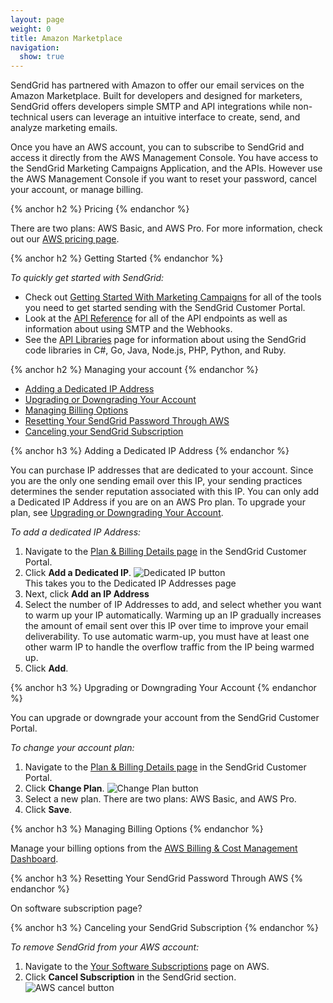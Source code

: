 ```yaml
---
layout: page
weight: 0
title: Amazon Marketplace
navigation:
  show: true
---
```


SendGrid has partnered with Amazon to offer our email services on the Amazon Marketplace. Built for developers and designed for marketers, SendGrid offers developers simple SMTP and API integrations while non-technical users can leverage an intuitive interface to create, send, and analyze marketing emails. 

Once you have an AWS account, you can to subscribe to SendGrid and access it directly from the AWS Management Console. You have access to the SendGrid Marketing Campaigns Application, and the APIs. However use the AWS Management Console if you want to reset your password, cancel your account, or manage billing. 

{% anchor h2 %}
Pricing
{% endanchor %}

There are two plans: AWS Basic, and AWS Pro. For more information, check out our [AWS pricing page]().

{% anchor h2 %}
Getting Started
{% endanchor %}

*To quickly get started with SendGrid:*

* Check out [Getting Started With Marketing Campaigns](https://sendgrid.com/docs/User_Guide/Marketing_Campaigns/getting_started.html) for all of the tools you need to get started sending with the SendGrid Customer Portal.
* Look at the [API Reference](https://sendgrid.com/docs/API_Reference/api_v3.html) for all of the API endpoints as well as information about using SMTP and the Webhooks.
* See the [API Libraries](https://sendgrid.com/docs/Integrate/libraries.html) page for information about using the SendGrid code libraries in C#, Go, Java, Node.js, PHP, Python, and Ruby.

{% anchor h2 %}
Managing your account
{% endanchor %}

* [Adding a Dedicated IP Address](#-Adding-a-Dedicated-IP-Address)
* [Upgrading or Downgrading Your Account](#-Upgrading-or-Downgrading-Your-Account)
* [Managing Billing Options](#-Managing-Billing-Options)
* [Resetting Your SendGrid Password Through AWS](#-Resetting-Your-SendGrid-Password-Through-AWS)
* [Canceling your SendGrid Subscription](#-Canceling-your-SendGrid-Subscription)

{% anchor h3 %}
Adding a Dedicated IP Address
{% endanchor %}

You can purchase IP addresses that are dedicated to your account. Since you are the only one sending email over this IP, your sending practices determines the sender reputation associated with this IP. You can only add a Dedicated IP Address if you are on an AWS Pro plan. To upgrade your plan, see [Upgrading or Downgrading Your Account](#-Upgrading-or-Downgrading-Your-Account).

*To add a dedicated IP Address:*

1. Navigate to the [Plan & Billing Details page](https://app.sendgrid.com/settings/billing) in the SendGrid Customer Portal.
1. Click **Add a Dedicated IP**.
   ![]({{root_url}}/images/dedicated_ip_button.png "Dedicated IP button")
   </br> This takes you to the Dedicated IP Addresses page
1. Next, click **Add an IP Address**
1. Select the number of IP Addresses to add, and select whether you want to warm up your IP automatically. Warming up an IP gradually increases the amount of email sent over this IP over time to improve your email deliverability. To use automatic warm-up, you must have at least one other warm IP to handle the overflow traffic from the IP being warmed up.
1. Click **Add**.

{% anchor h3 %}
Upgrading or Downgrading Your Account
{% endanchor %}

You can upgrade or downgrade your account from the SendGrid Customer Portal.

*To change your account plan:*

1. Navigate to the [Plan & Billing Details page](https://app.sendgrid.com/settings/billing) in the SendGrid Customer Portal.
1. Click **Change Plan**.
   ![]({{root_url}}/images/change_plan.png "Change Plan button")
1. Select a new plan. There are two plans: AWS Basic, and AWS Pro.
1. Click **Save**.

{% anchor h3 %}
Managing Billing Options
{% endanchor %}

Manage your billing options from the [AWS Billing & Cost Management Dashboard](https://console.aws.amazon.com/billing/home?source=awsmktplace#/).

{% anchor h3 %}
Resetting Your SendGrid Password Through AWS
{% endanchor %}

On software subscription page?

{% anchor h3 %}
Canceling your SendGrid Subscription
{% endanchor %}

*To remove SendGrid from your AWS account:*

1. Navigate to the [Your Software Subscriptions](https://aws.amazon.com/marketplace/library?productType=saas&ref_=lbr_tab_saas) page on AWS.
1. Click **Cancel Subscription** in the SendGrid section.
   ![]({{root_url}}/images/aws_cancel.png "AWS cancel button")
